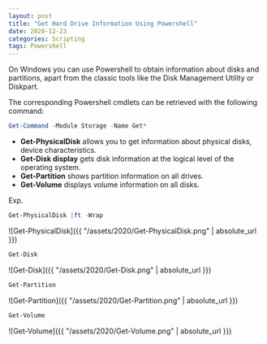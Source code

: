 ```yaml
---
layout: post
title: "Get Hard Drive Information Using Powershell"
date: 2020-12-23
categories: Scripting
tags: Powershell
---
```


On Windows you can use Powershell to obtain information about disks and partitions, apart from the classic tools like the Disk Management Utility or Diskpart.

The corresponding Powershell cmdlets can be retrieved with the following command:

````powershell 
Get-Command -Module Storage -Name Get*
````

* **Get-PhysicalDisk** allows you to get information about physical disks, device characteristics. 
* **Get-Disk display** gets disk information at the logical level of the operating system. 
* **Get-Partition** shows partition information on all drives. 
* **Get-Volume** displays volume information on all disks.

Exp.

```powershell
Get-PhysicalDisk |ft -Wrap
```
![Get-PhysicalDisk]({{ "/assets/2020/Get-PhysicalDisk.png" | absolute_url }})

```powershell
Get-Disk
```
![Get-Disk]({{ "/assets/2020/Get-Disk.png" | absolute_url }})

```powershell
Get-Partition
```
![Get-Partition]({{ "/assets/2020/Get-Partition.png" | absolute_url }})

```powershell
Get-Volume
```
![Get-Volume]({{ "/assets/2020/Get-Volume.png" | absolute_url }})